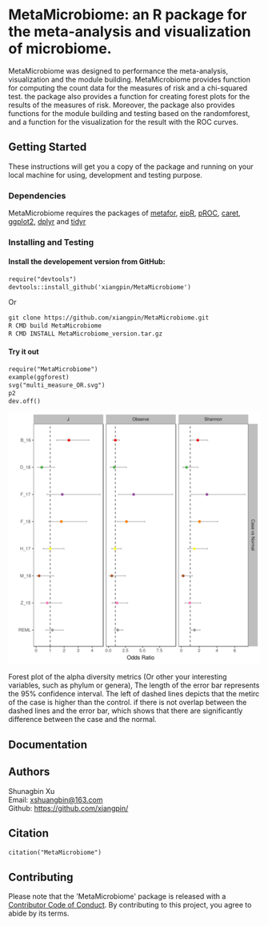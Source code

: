 # MetaMicrobiome: an R package for the meta-analysis and visualization of microbiome.

MetaMicrobiome was designed to performance the meta-analysis, visualization and the module building. MetaMicrobiome provides function for computing the count data for the measures of risk and a chi-squared test. the package also provides a function for creating forest plots for the results of the measures of risk. Moreover, the package also provides functions for the module building and testing based on the randomforest, and a function for the visualization for the result with the ROC curves.
## Getting Started

These instructions will get you a copy of the package and running on your local machine for using, development and testing purpose.
### Dependencies

MetaMicrobiome requires the packages of [metafor](http://www.metafor-project.org/doku.php/installation), [eipR](https://cran.r-project.org/web/packages/epiR/index.html), [pROC](https://cran.r-project.org/web/packages/pROC/index.html), [caret](https://cran.r-project.org/web/packages/caret/index.html), [ggplot2](https://cran.r-project.org/web/packages/ggplot2/index.html), [dplyr](https://cran.r-project.org/web/packages/dplyr/index.html) and [tidyr](https://cran.r-project.org/web/packages/tidyr/index.html)
### Installing and Testing
#### Install the developement version from GitHub:

```
require("devtools")
devtools::install_github('xiangpin/MetaMicrobiome')
```
Or 
```
git clone https://github.com/xiangpin/MetaMicrobiome.git
R CMD build MetaMicrobiome
R CMD INSTALL MetaMicrobiome_version.tar.gz
```
#### Try it out

```
require("MetaMicrobiome")
example(ggforest)
svg("multi_measure_OR.svg")
p2
dev.off()
```
![multiforest](./test/multi_measure_OR.svg)

Forest plot of the alpha diversity metrics (Or other your interesting variables, such as phylum or genera), The length of the error bar represents the 95% confidence interval. The left of dashed lines depicts that the metirc of the case is higher than the control. if there is not overlap between the dashed lines and the error bar, which shows that there are significantly difference between the case and the normal.

## Documentation


## Authors
Shunagbin Xu  
Email: xshuangbin@163.com  
Github: https://github.com/xiangpin/
## Citation
```
citation("MetaMicrobiome")
```
## Contributing
Please note that the 'MetaMicrobiome' package is released with a [Contributor Code of Conduct](CODE_OF_CONDUCT.md). By contributing to this project, you agree to abide by its terms.
